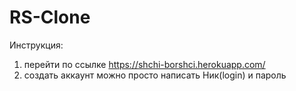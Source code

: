 # RS-Clone

Инструкция:
1. перейти по ссылке https://shchi-borshci.herokuapp.com/
2. создать аккаунт можно просто написать Ник(login) и пароль
